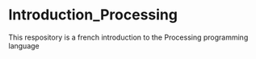 # Introduction_Processing
This respository is a french introduction to the Processing programming language
